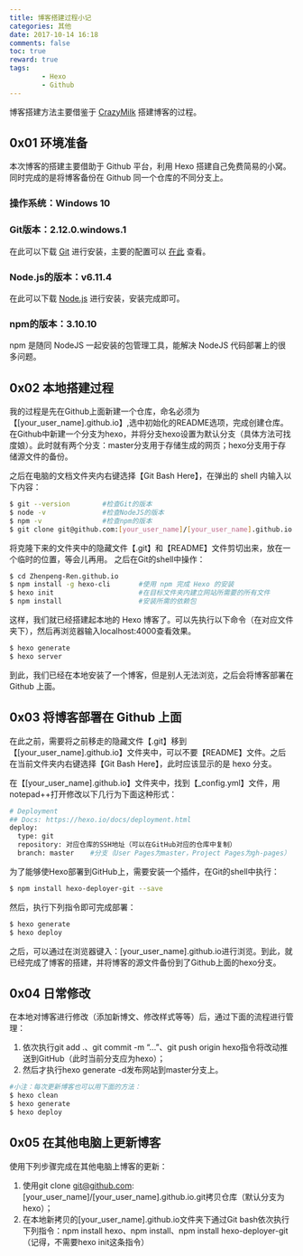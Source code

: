 ```yaml
---
title: 博客搭建过程小记
categories: 其他
date: 2017-10-14 16:18
comments: false
toc: true
reward: true
tags:
		- Hexo
		- Github
---
```

博客搭建方法主要借鉴于 [CrazyMilk](http://crazymilk.github.io/2015/12/28/GitHub-Pages-Hexo%E6%90%AD%E5%BB%BA%E5%8D%9A%E5%AE%A2/#more) 搭建博客的过程。



## 0x01 环境准备

本次博客的搭建主要借助于 Github 平台，利用 Hexo 搭建自己免费简易的小窝。同时完成的是将博客备份在 Github 同一个仓库的不同分支上。

### 操作系统：Windows 10

### Git版本：2.12.0.windows.1

在此可以下载 [Git](https://git-scm.com/book/zh/v2/%E8%B5%B7%E6%AD%A5-%E5%AE%89%E8%A3%85-Git) 进行安装，主要的配置可以 [在此](https://segmentfault.com/a/1190000002645623) 查看。

### Node.js的版本：v6.11.4

在此可以下载 [Node.js](https://nodejs.org/en/) 进行安装，安装完成即可。

### npm的版本：3.10.10

 npm 是随同 NodeJS 一起安装的包管理工具，能解决 NodeJS 代码部署上的很多问题。



## 0x02 本地搭建过程

我的过程是先在Github上面新建一个仓库，命名必须为【[your_user_name].github.io】,选中初始化的README选项，完成创建仓库。在Github中新建一个分支为hexo，并将分支hexo设置为默认分支（具体方法可找度娘）。此时就有两个分支：master分支用于存储生成的网页；hexo分支用于存储源文件的备份。

之后在电脑的文档文件夹内右键选择【Git Bash Here】，在弹出的 shell 内输入以下内容：

``` bash
$ git --version        #检查Git的版本
$ node -v              #检查NodeJS的版本
$ npm -v               #检查npm的版本
$ git clone git@github.com:[your_user_name]/[your_user_name].github.io.git
```

将克隆下来的文件夹中的隐藏文件【.git】和【README】文件剪切出来，放在一个临时的位置，等会儿再用。
之后在Git的shell中操作：

``` bash
$ cd Zhenpeng-Ren.github.io
$ npm install -g hexo-cli       #使用 npm 完成 Hexo 的安装
$ hexo init                     #在目标文件夹内建立网站所需要的所有文件
$ npm install                   #安装所需的依赖包
```

这样，我们就已经搭建起本地的 Hexo 博客了。可以先执行以下命令（在对应文件夹下），然后再浏览器输入localhost:4000查看效果。

``` bash
$ hexo generate
$ hexo server
```

到此，我们已经在本地安装了一个博客，但是别人无法浏览，之后会将博客部署在 Github 上面。



## 0x03 将博客部署在 Github 上面

在此之前，需要将之前移走的隐藏文件【.git】移到【[your_user_name].github.io】文件夹中，可以不要【README】文件。之后在当前文件夹内右键选择【Git Bash Here】，此时应该显示的是 hexo 分支。

在【[your_user_name].github.io】文件夹中，找到【_config.yml】文件，用notepad++打开修改以下几行为下面这种形式：

``` bash
# Deployment
## Docs: https://hexo.io/docs/deployment.html
deploy:
  type: git
  repository: 对应仓库的SSH地址（可以在GitHub对应的仓库中复制）
  branch: master    #分支（User Pages为master，Project Pages为gh-pages）
```

为了能够使Hexo部署到GitHub上，需要安装一个插件，在Git的shell中执行：

``` bash
$ npm install hexo-deployer-git --save
```

然后，执行下列指令即可完成部署：

``` bash
$ hexo generate
$ hexo deploy
```

之后，可以通过在浏览器键入：[your_user_name].github.io进行浏览。到此，就已经完成了博客的搭建，并将博客的源文件备份到了Github上面的hexo分支。


## 0x04 日常修改

在本地对博客进行修改（添加新博文、修改样式等等）后，通过下面的流程进行管理：

1. 依次执行git add .、git commit -m “…”、git push origin hexo指令将改动推送到GitHub（此时当前分支应为hexo）；
2. 然后才执行hexo generate -d发布网站到master分支上。


``` bash
#小注：每次更新博客也可以用下面的方法：
$ hexo clean
$ hexo generate
$ hexo deploy
```



## 0x05 在其他电脑上更新博客

使用下列步骤完成在其他电脑上博客的更新：

1. 使用git clone git@github.com:[your_user_name]/[your_user_name].github.io.git拷贝仓库（默认分支为hexo）；
2. 在本地新拷贝的[your_user_name].github.io文件夹下通过Git bash依次执行下列指令：npm install hexo、npm install、npm install hexo-deployer-git（记得，不需要hexo init这条指令）
